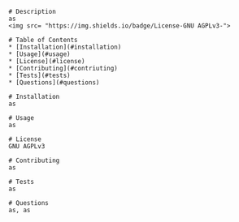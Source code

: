 
    # Description  
    as
    <img src= "https://img.shields.io/badge/License-GNU AGPLv3-">
    
    # Table of Contents  
    * [Installation](#installation)  
    * [Usage](#usage) 
    * [License](#license)
    * [Contributing](#contriuting) 
    * [Tests](#tests)
    * [Questions](#questions)
    
    # Installation  
    as
    
    # Usage
    as
    
    # License  
    GNU AGPLv3
    
    # Contributing  
    as
    
    # Tests  
    as
    
    # Questions
    as, as
    